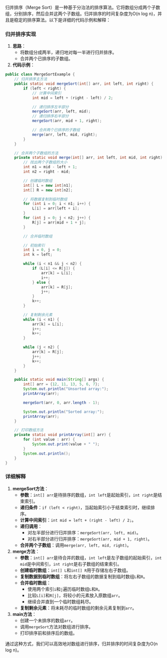 归并排序（Merge Sort）是一种基于分治法的排序算法。它将数组分成两个子数组，分别排序，然后合并这两个子数组。归并排序的时间复杂度为O(n log n)，并且是稳定的排序算法。以下是详细的代码示例和解释：

### 归并排序实现

1. **思路**：
    - 将数组分成两半，递归地对每一半进行归并排序。
    - 合并两个已排序的子数组。
2. **代码示例**：

```java
public class MergeSortExample {  
    // 归并排序主方法  
    public static void mergeSort(int[] arr, int left, int right) {  
        if (left < right) {  
            // 计算中间索引  
            int mid = left + (right - left) / 2;  

            // 递归排序左半部分  
            mergeSort(arr, left, mid);  
            // 递归排序右半部分  
            mergeSort(arr, mid + 1, right);  

            // 合并两个已排序的子数组  
            merge(arr, left, mid, right);  
        }  
    }  

    // 合并两个子数组的方法  
    private static void merge(int[] arr, int left, int mid, int right) {  
        // 找出两个子数组的大小  
        int n1 = mid - left + 1;  
        int n2 = right - mid;  

        // 创建临时数组  
        int[] L = new int[n1];  
        int[] R = new int[n2];  

        // 将数据复制到临时数组  
        for (int i = 0; i < n1; i++) {  
            L[i] = arr[left + i];  
        }  
        for (int j = 0; j < n2; j++) {  
            R[j] = arr[mid + 1 + j];  
        }  

        // 合并临时数组  

        // 初始索引  
        int i = 0, j = 0;  
        int k = left;  

        while (i < n1 && j < n2) {  
            if (L[i] <= R[j]) {  
                arr[k] = L[i];  
                i++;  
            } else {  
                arr[k] = R[j];  
                j++;  
            }  
            k++;  
        }  

        // 复制剩余元素  
        while (i < n1) {  
            arr[k] = L[i];  
            i++;  
            k++;  
        }  

        while (j < n2) {  
            arr[k] = R[j];  
            j++;  
            k++;  
        }  
    }  

    public static void main(String[] args) {  
        int[] arr = {12, 11, 13, 5, 6, 7};  
        System.out.println("Unsorted array:");  
        printArray(arr);  

        mergeSort(arr, 0, arr.length - 1);  

        System.out.println("Sorted array:");  
        printArray(arr);  
    }  

    // 打印数组方法  
    private static void printArray(int[] arr) {  
        for (int value : arr) {  
            System.out.print(value + " ");  
        }  
        System.out.println();  
    }  
}
```

### 详细解释

1. **mergeSort方法**：
    - **参数**：`int[] arr`是待排序的数组，`int left`是起始索引，`int right`是结束索引。
    - **递归条件**：`if (left < right)`，当起始索引小于结束索引时，继续排序。
    - **计算中间索引**：`int mid = left + (right - left) / 2;`。
    - **递归调用**：
        - 对左半部分进行归并排序：`mergeSort(arr, left, mid)`。
        - 对右半部分进行归并排序：`mergeSort(arr, mid + 1, right)`。
    - **合并两个子数组**：调用`merge(arr, left, mid, right)`。
2. **merge方法**：
    - **参数**：`int[] arr`是待合并的数组，`int left`是左子数组的起始索引，`int mid`是中间索引，`int right`是右子数组的结束索引。
    - **创建临时数组**：`int[] L`和`int[] R`用于存储左右子数组。
    - **复制数据到临时数组**：将左右子数组的数据复制到临时数组`L`和`R`。
    - **合并临时数组**：
        - 使用两个索引`i`和`j`遍历临时数组`L`和`R`。
        - 比较`L[i]`和`R[j]`，将较小的元素放入原数组`arr`。
        - 继续合并直到一个临时数组耗尽。
    - **复制剩余元素**：将未耗尽的临时数组的剩余元素复制到`arr`。
3. **main方法**：
    - 创建一个未排序的数组`arr`。
    - 调用`mergeSort`方法对数组进行排序。
    - 打印排序前和排序后的数组。

通过这种方式，我们可以高效地对数组进行排序，归并排序的时间复杂度为O(n log n)。

